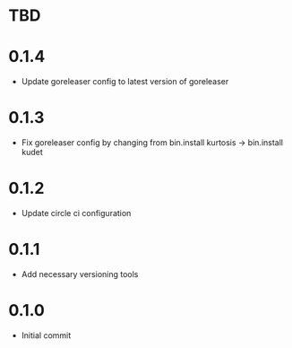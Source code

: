 # TBD

# 0.1.4
* Update goreleaser config to latest version of goreleaser

# 0.1.3
* Fix goreleaser config by changing from bin.install kurtosis -> bin.install kudet

# 0.1.2
* Update circle ci configuration 


# 0.1.1
* Add necessary versioning tools

# 0.1.0
* Initial commit